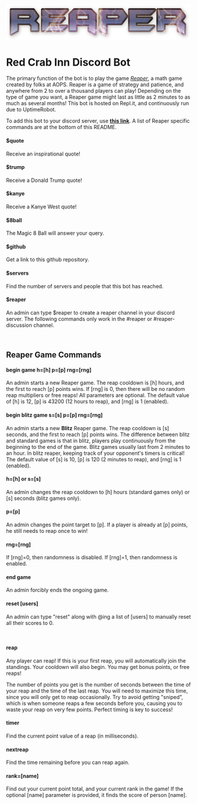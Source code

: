 [<img alt="reaper logo" src="reaper.png">](https://discord.com/api/oauth2/authorize?client_id=791162942459478016&permissions=2080894065&scope=bot)
# Red Crab Inn Discord Bot
The primary function of the bot is to play the game *[Reaper](https://artofproblemsolving.com/reaper)*, a math game created by folks at AOPS. Reaper is a game of strategy and patience, and anywhere from 2 to over a thousand players can play! Depending on the type of game you want, a Reaper game might last as little as 2 minutes to as much as several months! This bot is hosted on Repl.it, and continuously run due to UptimeRobot.

To add this bot to your discord server, use **[this link](https://discord.com/api/oauth2/authorize?client_id=791162942459478016&permissions=2080894065&scope=bot)**. A list of Reaper specific commands are at the bottom of this README.

#### $quote
Receive an inspirational quote!

#### $trump
Receive a Donald Trump quote!

#### $kanye
Receive a Kanye West quote!

#### $8ball
The Magic 8 Ball will answer your query.

#### $github
Get a link to this github repository.

#### $servers
Find the number of servers and people that this bot has reached.

#### $reaper
An admin can type $reaper to create a reaper channel in your discord server.
The following commands only work in the #reaper or #reaper-discussion channel.

<br/>

## Reaper Game Commands

#### begin game h=[h] p=[p] rng=[rng]
An admin starts a new Reaper game. The reap cooldown is [h] hours, and the first to reach [p] points wins. If [rng] is 0, then there will be no random reap multipliers or free reaps! All parameters are optional. The default value of [h] is 12, [p] is 43200 (12 hours to reap), and [rng] is 1 (enabled).

#### begin blitz game s=[s] p=[p] rng=[rng]
An admin starts a new **Blitz** Reaper game. The reap cooldown is [s] seconds, and the first to reach [p] points wins. The difference between blitz and standard games is that in blitz, players play continuously from the beginning to the end of the game. Blitz games usually last from 2 minutes to an hour. In blitz reaper, keeping track of your opponent's timers is critical! The default value of [s] is 10, [p] is 120 (2 minutes to reap), and [rng] is 1 (enabled).

#### h=[h] or s=[s]
An admin changes the reap cooldown to [h] hours (standard games only) or [s] seconds (blitz games only).

#### p=[p]
An admin changes the point target to [p]. If a player is already at [p] points, he still needs to reap once to win!

#### rng=[rng]
If [rng]=0, then randomness is disabled. If [rng]=1, then randomness is enabled.

#### end game
An admin forcibly ends the ongoing game.

#### reset [users]
An admin can type "reset" along with @ing a list of [users] to manually reset all their scores to 0.

<br />

#### reap
Any player can reap! If this is your first reap, you will automatically join the standings. Your cooldown will also begin. You may get bonus points, or free reaps!

The number of points you get is the number of seconds between the time of your reap and the time of the last reap. You will need to maximize this time, since you will only get to reap occasionally. Try to avoid getting "sniped", which is when someone reaps a few seconds before you, causing you to waste your reap on very few points. Perfect timing is key to success!

#### timer
Find the current point value of a reap (in milliseconds).

#### nextreap
Find the time remaining before you can reap again.

#### rank=[name]
Find out your current point total, and your current rank in the game! If the optional [name] parameter is provided, it finds the score of person [name].
